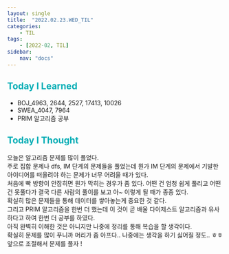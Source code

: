 ```yaml
---
layout: single
title:  "2022.02.23.WED_TIL"
categories: 
    - TIL
tags: 
    - [2022-02, TIL]
sidebar:
    nav: "docs"
---
```



## <a style="color:#00adb5">Today I Learned</a>
 - BOJ_4963, 2644, 2527, 17413, 10026
 - SWEA_4047, 7964
 - PRIM 알고리즘 공부
 
## <a style="color:#00adb5">Today I Thought</a>
 오늘은 알고리즘 문제를 많이 풀었다.<br>
 주로 집합 문제나 dfs, IM 단계의 문제들을 풀었는데 뭔가 IM 단계의 문제에서 기발한 아이디어를 떠올려야 하는 문제가 너무 어려울 때가 있다.<br>
 처음에 빡 방향이 안잡히면 뭔가 막히는 경우가 좀 있다. 어떤 건 엄청 쉽게 풀리고 어떤 건 못풀다가 결국 다른 사람의 풀이를 보고 아~ 이렇게 될 때가 종종 있다.<br>
 확실히 많은 문제들을 통해 데이터를 쌓아놓는게 중요한 것 같다.<br>
 그리고 PRIM 알고리즘을 한번 더 했는데 이 것이 곧 배울 다이제스트 알고리즘과 유사하다고 하여 한번 더 공부를 하였다.<br>
 아직 완벽히 이해한 것은 아니지만 나중에 정리를 통해 복습을 할 생각이다.<br>
 확실히 문제를 많이 푸니까 머리가 좀 아프다.. 나중에는 생각을 하기 싫어질 정도.. ㅎㅎ 앞으로 조절해서 문제를 풀자 !